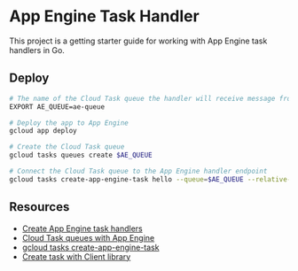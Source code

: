 # App Engine Task Handler

This project is a getting starter guide for working with App Engine task
handlers in Go.

## Deploy

```bash
# The name of the Cloud Task queue the handler will receive message from
EXPORT AE_QUEUE=ae-queue

# Deploy the app to App Engine
gcloud app deploy

# Create the Cloud Task queue
gcloud tasks queues create $AE_QUEUE

# Connect the Cloud Task queue to the App Engine handler endpoint
gcloud tasks create-app-engine-task hello --queue=$AE_QUEUE --relative-uri=/task_handler --body-content="a friendly hello"
```

## Resources

* [Create App Engine task handlers](https://cloud.google.com/tasks/docs/creating-appengine-handlers#go)
* [Cloud Task queues with App Engine](https://cloud.google.com/tasks/docs/dual-overview#appe)
* [gcloud tasks create-app-engine-task](https://cloud.google.com/sdk/gcloud/reference/tasks/create-app-engine-task)
* [Create task with Client library](https://cloud.google.com/tasks/docs/samples/cloud-tasks-appengine-create-task?hl=en#cloud_tasks_appengine_create_task-go)
